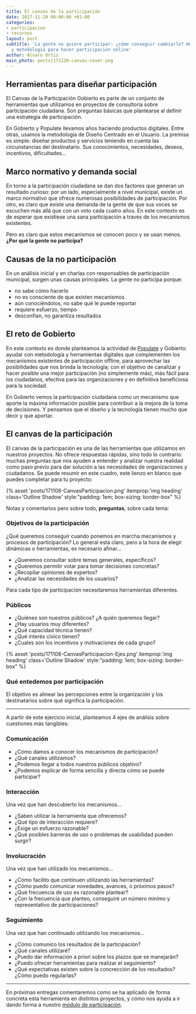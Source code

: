```yaml
---
title: El canvas de la participación
date: 2017-11-20 00:00:00 +01:00
categories:
- participacion
- recursos
layout: post
subtitle: 'La gente no quiere participar: ¿cómo conseguir cambiarlo? Herramientas
  y metodología para hacer participación online'
author: Álvaro Ortiz
main_photo: posts/171120-canvas-cover.png
---
```


## Herramientas para diseñar participación

El Canvas de la Participación Gobierto es parte de un conjunto de herramientas que utilizamos en proyectos de consultoría  sobre participación ciudadana. Son preguntas básicas que plantearse al definir una estrategia de participación.

En Gobierto y Populate llevamos años haciendo productos digitales. Entre otras, usamos la metodología de Diseño Centrado en el Usuario. La premisa es simple: diseñar productos y servicios teniendo en cuenta las circunstancias del destinatario. Sus conocimientos, necesidades, deseos, incentivos, dificultades...

## Marco normativo y demanda social

En torno a la participación ciudadana se dan dos factores que generan un resultado curioso: por un lado, especialmente a nivel municipal, existe un marco normativo que ofrece numerosas posibilidades de participación. Por otro, es claro que existe una demanda de la gente de que sus voces se escuchen más allá que con un voto cada cuatro años. En este contexto es de esperar que existiese una sana participación a través de los mecanismos existentes.

Pero es claro que estos mecanismos se conocen poco y se usan menos. **¿Por qué la gente no participa?**


## Causas de la no participación

En un análisis inicial y en charlas con responsables de participación municipal, surgen unas causas principales. La gente no participa porque:

* no sabe cómo hacerlo
* no es consciente de que existen mecanismos
* aún conociéndolos, no sabe qué le puede reportar
* requiere esfuerzo, tiempo
* desconfían, no garantiza resultados


## El reto de Gobierto

En este contexto es donde planteamos la actividad de [Populate](http://populate.tools) y Gobierto: ayudar con metodología y herramientas digitales que complementen los mecanismos existentes de participación offline, para aprovechar las posibilidades que nos brinda la tecnología; con el objetivo de canalizar y hacer posible una mejor participación (no simplemente más), más fácil para los ciudadanos, efectiva para las organizaciones y en definitiva beneficiosa para la sociedad.

En Gobierto vemos la participación ciudadana como un mecanismo que aporte la máxima información posible para contribuir a la mejora de la toma de decisiones. Y pensamos que el diseño y la tecnología tienen mucho que decir y que aportar.


## El canvas de la participación

El canvas de la participación es una de las herramientas que utilizamos en nuestros proyectos. No ofrece respuestas rápidas, sino todo lo contrario: muchas preguntas que nos ayuden a entender y analizar nuestra realidad como paso previo para dar solución a las necesidades de organizaciones y ciudadanos. Se puede resumir en este cuadro, este lienzo en blanco que puedes completar para tu proyecto:

{% asset 'posts/171108-CanvasParticipacion.png' itemprop:'img heading' class='Outline Shadow' style:"padding\: 1em; box-sizing\: border-box" %}

Notas y comentarios pero sobre todo, **preguntas**, sobre cada tema:

### Objetivos de la participación

¿Qué queremos conseguir cuando ponemos en marcha mecanismos y procesos de participación? Lo general está claro, pero a la hora de elegir dinámicas o herramientas, es necesario afinar...

* ¿Queremos consultar sobre temas generales, específicos?
* ¿Queremos permitir votar para tomar decisiones concretas?
* ¿Recopilar opiniones de expertos?
* ¿Analizar las necesidades de los usuarios?

Para cada tipo de participación necesitaremos herramientas diferentes.


### Públicos

* ¿Quiénes son nuestros públicos? ¿A quién queremos llegar?
* ¿Hay usuarios muy diferentes?
* ¿Qué capacidad técnica tienen?
* ¿Qué interés cívico tienen?
* ¿Cuales son los incentivos y motivaciones de cada grupo?

{% asset 'posts/171108-CanvasParticipacion-Ejes.png' itemprop:'img heading' class='Outline Shadow' style:"padding\: 1em; box-sizing\: border-box" %}

### Qué entedemos por participación

El objetivo es alinear las percepciones entre la organización y los destinatarios sobre qué significa la participación.

---

A partir de este ejercicio inicial, planteamos 4 ejes de análisis sobre cuestiones más tangibles:

### Comunicación

* ¿Cómo damos a conocer los mecanismos de participación?
* ¿Qué canales utilizamos?
* ¿Podemos llegar a todos nuestros públicos objetivo?
* ¿Podemos explicar de forma sencilla y directa cómo se puede participar?

### Interacción

Una vez que han descubierto los mecanismos...

* ¿Saben utilizar la herramienta que ofrecemos?
* ¿Qué tipo de interacción requiere?
* ¿Exige un esfuerzo razonable?
* ¿Qué posibles barreras de uso o problemas de usabilidad pueden surgir?


### Involucración

Una vez que han utilizado los mecanismos...

* ¿Cómo facilito que continuen utilizando las herramientas?
* ¿Cómo puedo comunicar novedades, avances, o próximos pasos?
* ¿Qué frecuencia de uso es razonable plantear?
* ¿Con la frecuencia que planteo, conseguiré un número mínimo y representativo de participaciones?


### Seguimiento

Una vez que han continuado utilizando los mecanismos...

* ¿Cómo comunico los resultados de la participación?
* ¿Qué canales utilizaré?
* ¿Puedo dar información a priori sobre los plazos que se manejarán?
* ¿Puedo ofrecer herramientas para realizar el seguimiento?
* ¿Qué expectativas existen sobre la concrección de los resultados? ¿Cómo puedo regularlas?

---

En próximas entregas comentaremos como se ha aplicado de forma concreta esta herramienta en distintos proyectos, y cómo nos ayuda a ir dando forma a nuestro [módulo de participación](/modulos/participacion/).
